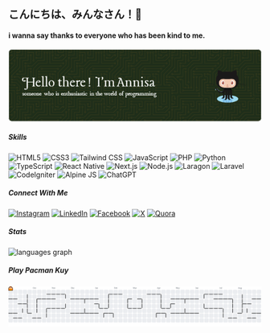 ## こんにちは、みんなさん！👋
#### i wanna say thanks to everyone who has been kind to me.

![Annisa Dwi Arum](img/github-header-image%20(11).png)

##### Skills

![HTML5](https://img.shields.io/badge/HTML5-E34F26?style=for-the-badge&logo=html5&logoColor=white) ![CSS3](https://img.shields.io/badge/CSS3-1572B6?style=for-the-badge&logo=css3&logoColor=white) ![Tailwind CSS](https://img.shields.io/badge/Tailwind_CSS-38B2AC?style=for-the-badge&logo=tailwind-css&logoColor=white) ![JavaScript](https://img.shields.io/badge/JavaScript-323330?style=for-the-badge&logo=javascript&logoColor=F7DF1E) ![PHP](https://img.shields.io/badge/PHP-777BB4?style=for-the-badge&logo=php&logoColor=white) ![Python](https://img.shields.io/badge/Python-FFD43B?style=for-the-badge&logo=python&logoColor=blue) ![TypeScript](https://img.shields.io/badge/TypeScript-007ACC?style=for-the-badge&logo=typescript&logoColor=white) ![React Native](https://img.shields.io/badge/React_Native-20232A?style=for-the-badge&logo=react&logoColor=61DAFB) ![Next.js](https://img.shields.io/badge/next%20js-000000?style=for-the-badge&logo=nextdotjs&logoColor=white) ![Node.js](https://img.shields.io/badge/Node%20js-339933?style=for-the-badge&logo=nodedotjs&logoColor=white) ![Laragon](https://img.shields.io/badge/Laragon-0E83CD?style=for-the-badge&logo=Laragon&logoColor=white) ![Laravel](https://img.shields.io/badge/Laravel-FF2D20?style=for-the-badge&logo=laravel&logoColor=white) ![CodeIgniter](https://img.shields.io/badge/Codeigniter-EF4223?style=for-the-badge&logo=codeigniter&logoColor=white) ![Alpine JS](https://img.shields.io/badge/Alpine%20JS-8BC0D0?style=for-the-badge&logo=alpinedotjs&logoColor=black) ![ChatGPT](https://img.shields.io/badge/ChatGPT-74aa9c?style=for-the-badge&logo=openai&logoColor=white)


##### Connect With Me

[![Instagram](https://img.shields.io/badge/Instagram-E4405F?style=for-the-badge&logo=instagram&logoColor=white)](https://www.instagram.com/annisadwiarum/) [![LinkedIn](https://img.shields.io/badge/LinkedIn-0077B5?style=for-the-badge&logo=linkedin&logoColor=white)](https://www.linkedin.com/in/annisadwiarum/) [![Facebook](https://img.shields.io/badge/Facebook-1877F2?style=for-the-badge&logo=facebook&logoColor=white)](https://www.facebook.com/annisa.d.arum/) [![X](https://img.shields.io/badge/X-000000?style=for-the-badge&logo=x&logoColor=white)](https://x.com/annisadwiarum) [![Quora](https://img.shields.io/badge/Quora-%23B92B27.svg?&style=for-the-badge&logo=Quora&logoColor=white)](https://www.quora.com/profile/Annisa-Dwi-Arum)

##### Stats

<!-- ![Annisa's GitHub stats](https://github-readme-stats.vercel.app/api?username=annisadwiarum&theme=dracula&show_icons=true) -->

<img src="https://github-readme-stats.vercel.app/api/top-langs?username=annisadwiarum&locale=en&hide_title=false&layout=compact&card_width=320&langs_count=5&theme=shadow_green&hide_border=false&order=2" height="150" alt="languages graph"  />

##### Play Pacman Kuy

<picture>
  <source media="(prefers-color-scheme: dark)" srcset="https://raw.githubusercontent.com/annisadwiarum/annisadwiarum/output/pacman-contribution-graph-dark.svg">
  <source media="(prefers-color-scheme: light)" srcset="https://raw.githubusercontent.com/annisadwiarum/annisadwiarum/output/pacman-contribution-graph.svg">
  <img alt="pacman contribution graph" src="https://raw.githubusercontent.com/annisadwiarum/annisadwiarum/output/pacman-contribution-graph.svg">
</picture>


<!--
**annisadwiarum/annisadwiarum** is a ✨ _special_ ✨ repository because its `README.md` (this file) appears on your GitHub profile.

Here are some ideas to get you started:

- 🔭 I’m currently working on ...
- 🌱 I’m currently learning ...
- 👯 I’m looking to collaborate on ...
- 🤔 I’m looking for help with ...
- 💬 Ask me about ...
- 📫 How to reach me: ...
- 😄 Pronouns: ...
- ⚡ Fun fact: ...
-->

